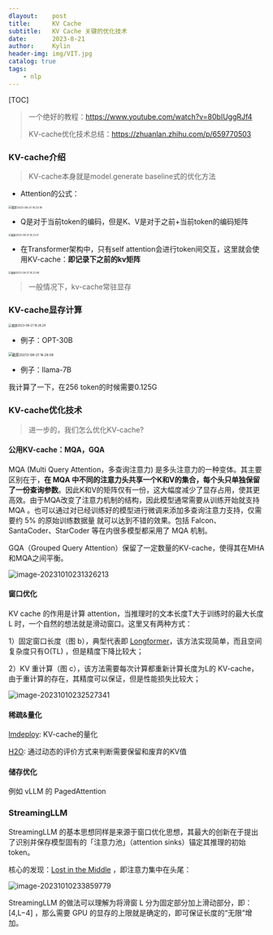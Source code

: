 ```yaml
---
dlayout:    post
title:      KV Cache
subtitle:   KV Cache 关键的优化技术
date:       2023-8-21
author:     Kylin
header-img: img/VIT.jpg
catalog: true
tags:
    - nlp
---
```




[TOC]



> 一个绝好的教程：https://www.youtube.com/watch?v=80bIUggRJf4
>
> KV-cache优化技术总结：https://zhuanlan.zhihu.com/p/659770503



### KV-cache介绍

> KV-cache本身就是model.generate baseline式的优化方法

- Attention的公式：

<img src="http://kylinhub.oss-cn-shanghai.aliyuncs.com/uPic/%E6%88%AA%E5%B1%8F2023-08-21%2016.23.18.png" alt="截屏2023-08-21 16.23.18" style="zoom:37%;" />



- Q是对于当前token的编码，但是K、V是对于之前+当前token的编码矩阵

<img src="http://kylinhub.oss-cn-shanghai.aliyuncs.com/uPic/%E6%88%AA%E5%B1%8F2023-08-21%2016.23.51.png" alt="截屏2023-08-21 16.23.51" style="zoom:33%;" />



- 在Transformer架构中，只有self attention会进行token间交互，这里就会使用KV-cache：**即记录下之前的kv矩阵**

<img src="http://kylinhub.oss-cn-shanghai.aliyuncs.com/uPic/%E6%88%AA%E5%B1%8F2023-08-21%2016.22.48.png" alt="截屏2023-08-21 16.22.48" style="zoom:33%;" />

> 一般情况下，kv-cache常驻显存





### KV-cache显存计算

<img src="http://kylinhub.oss-cn-shanghai.aliyuncs.com/uPic/%E6%88%AA%E5%B1%8F2023-08-21%2016.26.29.png" alt="截屏2023-08-21 16.26.29" style="zoom:40%;" />

- 例子：OPT-30B

<img src="http://kylinhub.oss-cn-shanghai.aliyuncs.com/uPic/%E6%88%AA%E5%B1%8F20213-08-21%2016.28.08.png" alt="截屏20213-08-21 16.28.08" style="zoom:47%;" />

- 例子：llama-7B

我计算了一下，在256 token的时候需要0.125G



### KV-cache优化技术

> 进一步的，我们怎么优化KV-cache?



#### 公用KV-cache：MQA，GQA

MQA (Multi Query Attention，多查询注意力) 是多头注意力的一种变体。其主要区别在于，**在 MQA 中不同的注意力头共享一个K和V的集合，每个头只单独保留了一份查询参数**。因此K和V的矩阵仅有一份，这大幅度减少了显存占用，使其更高效。由于MQA改变了注意力机制的结构，因此模型通常需要从训练开始就支持 MQA 。也可以通过对已经训练好的模型进行微调来添加多查询注意力支持，仅需要约 5% 的原始训练数据量 就可以达到不错的效果。包括 Falcon、SantaCoder、StarCoder 等在内很多模型都采用了 MQA 机制。

GQA（Grouped Query Attention）保留了一定数量的KV-cache，使得其在MHA和MQA之间平衡。

![image-20231010231326213](https://kylinhub.oss-cn-shanghai.aliyuncs.com/image-20231010231326213.png)



#### 窗口优化

KV cache 的作用是计算 attention，当推理时的文本长度T大于训练时的最大长度 L 时，一个自然的想法就是滑动窗口。这里又有两种方式：

1）固定窗口长度（图 b），典型代表即 [Longformer](https://link.zhihu.com/?target=https%3A//arxiv.org/pdf/2004.05150v2.pdf)，该方法实现简单，而且空间复杂度只有O(TL) ，但是精度下降比较大；

2）KV 重计算（图 c），该方法需要每次计算都重新计算长度为L的 KV-cache，由于重计算的存在，其精度可以保证，但是性能损失比较大；

![image-20231010232527341](https://kylinhub.oss-cn-shanghai.aliyuncs.com/image-20231010232527341.png)



#### 稀疏&量化

[lmdeploy](https://link.zhihu.com/?target=https%3A//github.com/InternLM/lmdeploy): KV-cache的量化

[H2O](https://link.zhihu.com/?target=https%3A//browse.arxiv.org/pdf/2306.14048.pdf): 通过动态的评价方式来判断需要保留和废弃的KV值



#### 储存优化

例如 vLLM 的 PagedAttention



### StreamingLLM

StreamingLLM 的基本思想同样是来源于窗口优化思想，其最大的创新在于提出了识别并保存模型固有的「注意力池」（attention sinks）锚定其推理的初始 token。

核心的发现：[Lost in the Middle](https://link.zhihu.com/?target=https%3A//browse.arxiv.org/pdf/2307.03172.pdf) ，即注意力集中在头尾：

![image-20231010233859779](https://kylinhub.oss-cn-shanghai.aliyuncs.com/image-20231010233859779.png)

StreamingLLM 的做法可以理解为将滑窗 L 分为固定部分加上滑动部分，即： [4,L−4] ，那么需要 GPU 的显存的上限就是确定的，即可保证长度的“无限”增加。




